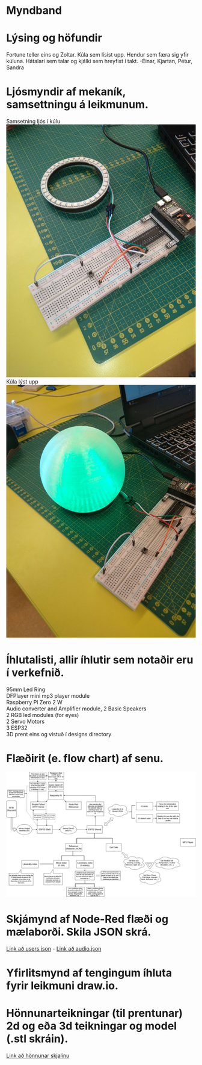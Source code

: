 # Myndband

# Lýsing og höfundir
Fortune teller eins og Zoltar. Kúla sem lísist upp. Hendur sem færa sig yfir kúluna. Hátalari sem talar og kjálki sem hreyfist í takt.
-Einar, Kjartan, Pétur, Sandra

# Ljósmyndir af mekaník, samsettningu á leikmunum.
Samsetning ljós í kúlu 
<br>
<img src="/images/IMG_20250516_120430.jpg"></img>
<br>
Kúla lýst upp
<br>
<img src="/images/IMG_20250516_120504.jpg"></img>

# Íhlutalisti, allir íhlutir sem notaðir eru í verkefnið.
95mm Led Ring
<br>
DFPlayer mini mp3 player module
<br>
Raspberry Pi Zero 2 W
<br>
Audio converter and Amplifier module,
2 Basic Speakers
<br>
2 RGB led modules (for eyes)
<br>
2 Servo Motors
<br>
3 ESP32
<br>
3D prent eins og vistuð í designs directory
# Flæðirit (e. flow chart) af senu.
<img src="/designs/Half_finished_flowchart.drawio.png"></img>
# Skjámynd af Node-Red flæði og mælaborði. Skila JSON skrá.
[Link að  users.json](https://github.com/Hoovy00/VESM2/tree/main/users.json) -
[Link að audio.json](https://github.com/Hoovy00/VESM2/tree/main/audio.json)
# Yfirlitsmynd af tengingum íhluta fyrir leikmuni draw.io.

# Hönnunarteikningar (til prentunar) 2d og eða 3d teikningar og model (.stl skráin).
[Link að hönnunar skjalinu](https://github.com/Hoovy00/VESM2/tree/main/designs)
